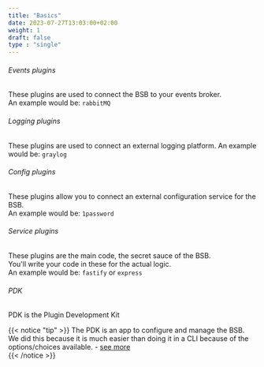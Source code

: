 ```yaml
---
title: "Basics"
date: 2023-07-27T13:03:00+02:00
weight: 1
draft: false
type : "single"
---
```


###### Events plugins  

These plugins are used to connect the BSB to your events broker.  
An example would be: `rabbitMQ`

###### Logging plugins  

These plugins are used to connect an external logging platform.
An example would be: `graylog`

###### Config plugins  

These plugins allow you to connect an external configuration service for the BSB.  
An example would be: `1password`


###### Service plugins  

These plugins are the main code, the secret sauce of the BSB.  
You'll write your code in these for the actual logic.  
An example would be: `fastify` or `express`


###### PDK

PDK is the Plugin Development Kit


{{< notice "tip" >}}
The PDK is an app to configure and manage the BSB.  
We did this because it is much easier than doing it in a CLI because of the options/choices available. - [see more](/pdk)  
{{< /notice >}}
